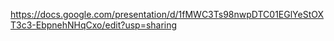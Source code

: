 https://docs.google.com/presentation/d/1fMWC3Ts98nwpDTC01EGlYeStOXT3c3-EbpnehNHqCxo/edit?usp=sharing
